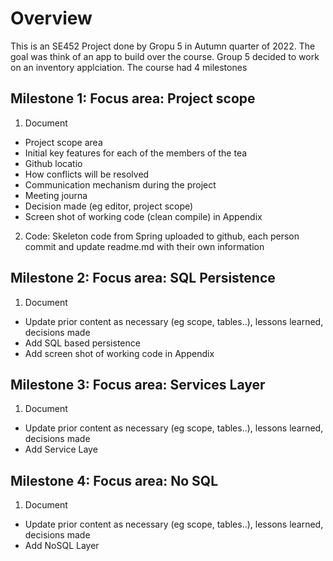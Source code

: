 # Overview
This is an SE452 Project done by Gropu 5 in Autumn quarter of 2022. The goal was think of an app to build over the course. Group 5 decided to work on an inventory applciation. The course had 4 milestones
## Milestone 1: Focus area: Project scope
1. Document
 * Project scope area
 * Initial key features for each of the members of the tea
 * Github locatio
 * How conflicts will be resolved
 * Communication mechanism during the project
 * Meeting journa
 * Decision made (eg editor, project scope)
 * Screen shot of working code (clean compile) in Appendix
2. Code: Skeleton code from Spring uploaded to github, each person commit and update readme.md with their own information

## Milestone 2: Focus area: SQL Persistence
1. Document
  * Update prior content as necessary (eg scope, tables..), lessons learned, decisions made
  * Add SQL based persistence
  * Add screen shot of working code in Appendix
 
## Milestone 3: Focus area: Services Layer
1. Document
 * Update prior content as necessary (eg scope, tables..), lessons learned, decisions made
 * Add Service Laye

## Milestone 4: Focus area: No SQL
1. Document
 * Update prior content as necessary (eg scope, tables..), lessons learned, decisions made
 * Add NoSQL Layer
